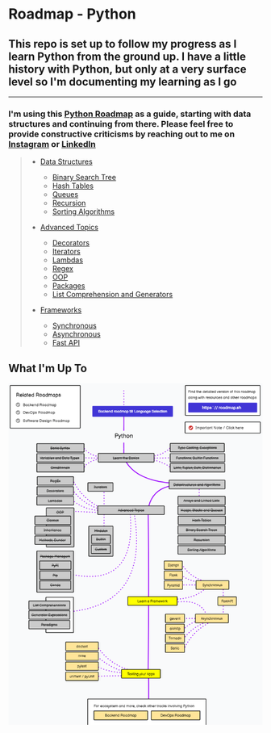 # Roadmap - Python

## This repo is set up to follow my progress as I learn Python from the ground up. I have a little history with Python, but only at a very surface level so I'm documenting my learning as I go

---

### I'm using this [Python Roadmap](roadmap.sh/python) as a guide, starting with data structures and continuing from there. Please feel free to provide **constructive** criticisms by reaching out to me on [Instagram](https://www.instagram.com/will_spencer171) or [LinkedIn](https://www.linkedin.com/in/willspencer171)

> - [Data Structures](https://github.com/willspencer171/python_roadmap/tree/master/Data%20Structures)
>   - [Binary Search Tree](https://github.com/willspencer171/python_roadmap/tree/master/Data%20Structures/Binary%20Search%20Tree)
>   - [Hash Tables](https://github.com/willspencer171/python_roadmap/tree/master/Data%20Structures/Hash%20Tables)
>   - [Queues](https://github.com/willspencer171/python_roadmap/tree/master/Data%20Structures/Queues)
>   - [Recursion](https://github.com/willspencer171/python_roadmap/tree/master/Data%20Structures/Recursion/recursion.py)
>   - [Sorting Algorithms](https://github.com/willspencer171/python_roadmap/tree/master/Data%20Structures/Sorting%Algorithms)
>
> - [Advanced Topics](https://github.com/willspencer171/python_roadmap/tree/master/Advanced%20Topics)
>   - [Decorators](https://github.com/willspencer171/python_roadmap/tree/master/Advanced%20Topics/decorators.py)
>   - [Iterators](https://github.com/willspencer171/python_roadmap/tree/master/Advanced%20Topics/iterators.py)
>   - [Lambdas](https://github.com/willspencer171/python_roadmap/tree/master/Advanced%20Topics/lambdas.py)
>   - [Regex](https://github.com/willspencer171/python_roadmap/tree/master/Advanced%20Topics/regex.py)
>   - [OOP](https://github.com/willspencer171/python_roadmap/tree/master/Advanced%20Topics/OOP)
>   - [Packages](https://github.com/willspencer171/python_roadmap/tree/master/Advanced%20Topics/Packages)
>   - [List Comprehension and Generators](https://github.com/willspencer171/python_roadmap/tree/master/Advanced%20Topics/list_comps_and_generators.py)
>
> - [Frameworks](https://github.com/willspencer171/python_roadmap/tree/master/Frameworks/)
>   - [Synchronous](https://github.com/willspencer171/python_roadmap/tree/master/Frameworks/Synchronous)
>   - [Asynchronous](https://github.com/willspencer171/python_roadmap/tree/master/Frameworks/Asynchronous)
>   - [Fast API](https://github.com/willspencer171/python_roadmap/tree/master/Frameworks/Fast%20API)

## What I'm Up To

![Roadmap](roadmap.sh_python.png)
